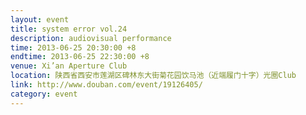 ```yaml
---
layout: event
title: system error vol.24
description: audiovisual performance
time: 2013-06-25 20:30:00 +8
endtime: 2013-06-25 22:30:00 +8
venue: Xi’an Aperture Club
location: 陕西省西安市莲湖区碑林东大街菊花园饮马池（近端履门十字）光圈Club
link: http://www.douban.com/event/19126405/
category: event
---
```

